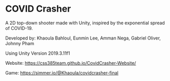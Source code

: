 # COVID Crasher

A 2D top-down shooter made with Unity, inspired by the exponential spread of COVID-19.

Developed by: Khaoula Bahloul, Eunmin Lee, Amman Nega, Gabriel Oliver, Johnny Pham

Using Unity Version 2019.3.11f1

Website:
https://css385team.github.io/CovidCrasher-Website/

Game:
https://simmer.io/@Khaoula/covidcrasher-final
